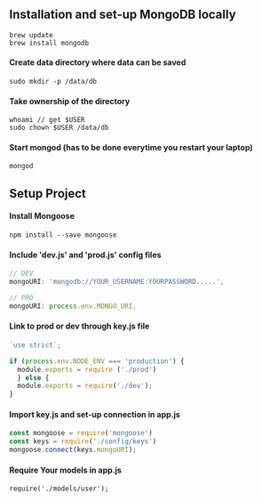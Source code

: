 ## Installation and set-up  MongoDB locally
```
brew update
brew install mongodb
```
#### Create data directory where data can be saved
```
sudo mkdir -p /data/db
```
#### Take ownership of the directory
```
whoami // get $USER
sudo chown $USER /data/db
```
#### Start mongod (has to be done everytime you restart your laptop)
`mongod`

## Setup Project
#### Install Mongoose 
`npm install --save mongoose`

#### Include 'dev.js' and 'prod.js' config files
```js
// DEV
mongoURI: 'mongodb://YOUR_USERNAME:YOURPASSWORD.....',

// PRO
mongoURI: process.env.MONGO_URI,
```
#### Link to prod or dev through key.js file
```js
`use strict`;

if (process.env.NODE_ENV === 'production') {
  module.exports = require ('./prod')
  } else {
  module.exports = require('./dev');
}
```
#### Import key.js and set-up connection in app.js
```js
const mongoose = require('mongoose')
const keys = require('./config/keys')
mongoose.connect(keys.mongoURI);
````
####  Require Your models in app.js
`require('./models/user');`
